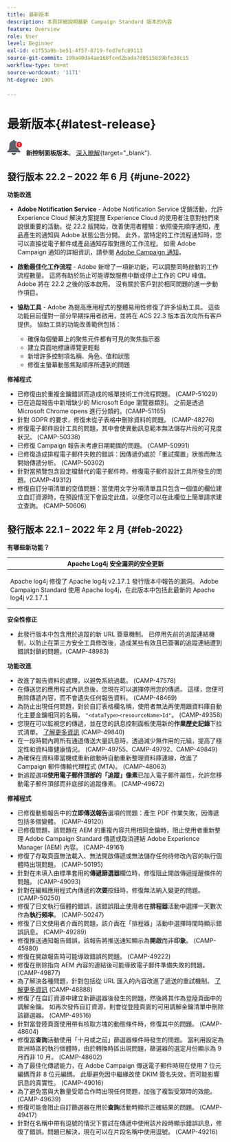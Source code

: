 ```yaml
---
title: 最新版本
description: 本頁詳細說明最新 Campaign Standard 版本的內容
feature: Overview
role: User
level: Beginner
exl-id: e1f55a9b-be51-4f57-8719-fed7efc89113
source-git-commit: 199a40da4ae168fced2bada7d0515839bfe38c15
workflow-type: tm+mt
source-wordcount: '1171'
ht-degree: 100%

---
```



# 最新版本{#latest-release}

![控制面板](assets/do-not-localize/cp-icon.png) **新控制面板版本**。 [深入瞭解](https://experienceleague.adobe.com/docs/control-panel/using/release-notes.html?lang=zh-Hant){target=&quot;_blank&quot;}.


## 發行版本 22.2 – 2022 年 6 月 {#june-2022}

**功能改進**

* **Adobe Notification Service** - Adobe Notification Service 促銷活動，允許 Experience Cloud 解決方案提醒 Experience Cloud 的使用者注意對他們來說很重要的活動。從 22.2 版開始，改善使用者體驗：依照優先順序通知，產品產生的通知與 Adobe 狀態公告分開。 此外，當特定的工作流程通知時，您可以直接從電子郵件或產品通知存取對應的工作流程。  如需 Adobe Campaign 通知的詳細資訊，請參閱 [Adobe Campaign 通知](../../administration/using/sending-internal-notifications.md)。

* **啟動最佳化工作流程** - Adobe 新增了一項新功能，可以調整同時啟動的工作流程數量。 這將有助於防止可能導致服務中斷或停止工作的 CPU 峰值。 Adobe 將在 22.2 之後的版本啟用。 沒有關於客戶對於相同問題的進一步動作項目。

* **協助工具** - Adobe 為提高應用程式的整體易用性修復了許多協助工具。 這些功能目前僅對一部分早期採用者啟用，並將在 ACS 22.3 版本首次向所有客戶提供。 協助工具的功能改善範例包括：

   * 確保每個螢幕上的聚焦元件都有可見的聚焦指示器
   * 建立頁面地標讓導覽更輕鬆
   * 新增許多控制項名稱、角色、值和狀態
   * 修復主螢幕動態焦點順序所遇到的問題


**修補程式**

* 已修復由於重複金鑰錯誤而造成的帳單技術工作流程問題。 (CAMP-51029)
* 已在追蹤報告中新增缺少的 Microsoft Edge 瀏覽器類別。 之前是透過 Microsoft Chrome opens 進行分類的。(CAMP-51165)
* 針對 GDPR 的要求，修復未從子表格中刪除資料的問題。 (CAMP-48276)
* 修復電子郵件設計工具的問題，其中會使異動訊息範本無法儲存片段的可見度狀況。 (CAMP-50338)
* 已修復 Campaign 報告未考慮日期範圍的問題。 (CAMP-50991)
* 已修復造成排程電子郵件失敗的錯誤：因傳遞仍處於「重試擱置」狀態而無法開始傳遞分析。 (CAMP-50302)
* 針對當預覽包含設定檔替代的電子郵件時，修復電子郵件設計工具所發生的問題。(CAMP-49312)
* 修復自訂分項清單的空值問題：當使用文字分項清單且只包含一個值的欄位建立自訂資源時，在預設情況下會設定此值，以便您可以在此欄位上簡單請求建立查詢。 (CAMP-50606)



## 發行版本 22.1 – 2022 年 2 月 {#feb-2022}

**有哪些新功能？**

<table> 
<thead> 
<tr> 
<th> <strong>Apache Log4j 安全漏洞的安全更新</strong><br /> </th> 
</tr> 
</thead> 
<tbody> 
<tr> 
<td>
<p>Apache log4j 修復了 Apache log4j v2.17.1 發行版本中報告的漏洞。 Adobe Campaign Standard 使用 Apache log4j，在此版本中包括此最新的 Apache log4j v2.17.1 </p>
</td> 
</tr> 
</tbody> 
</table>

**安全性修正**

* 此發行版本中包含用於追蹤的新 URL 簽章機制。 已停用先前的追蹤連結機制，以防止在第三方安全工具修改後，造成某些有效且已簽署的追蹤連結遭到錯誤封鎖的問題。(CAMP-48983)

**功能改進**

* 改進了報告資料的處理，以避免系統過載。 (CAMP-47578)
* 在傳送您的應用程式內訊息後，您現在可以選擇停用您的傳遞。 這樣，您便可刪除傳遞內容，而不會遺失任何報告資料。 (CAMP-48469)
* 為防止出現任何問題，對於自訂表格欄名稱，使用者無法再使用跟資料庫自動化主要金鑰相同的名稱， `"<dataType><resourceName>Id"`。 (CAMP-49358)
* 您現在可以監視您的傳遞，並在您的訊息控制面板使用新的&#x200B;**作業歷史記錄**&#x200B;下拉式清單。 [了解更多資訊](../../sending/using/monitoring-a-delivery.md) (CAMP-49840)
* 在一段時間內跨所有通道傳送大量訊息時，透過減少無作用的元組，提高了穩定性和資料庫健康情況。 (CAMP-49755、CAMP-49792、CAMP-49849)
* 為確保在資料庫當機或重新啟動時自動重新整理資料庫連線，改進了 Campaign 郵件傳輸代理程式 (MTA)。 (CAMP-48063)
* 新追蹤選項&#x200B;**使用電子郵件頂部的「追蹤」像素**&#x200B;已加入電子郵件屬性，允許您移動電子郵件頂部而非底部的追蹤像素。 (CAMP-49672)

**修補程式**

* 已修復動態報告中的&#x200B;**立即傳送報告**&#x200B;選項的問題：產生 PDF 作業失敗，因傳遞包括多個變體。 (CAMP-49120)
* 已修復問題，該問題在 AEM 的重複內容共用相同金鑰時，阻止使用者重新整理 Adobe Campaign Standard 傳遞或取消連結 Adobe Experience Manager (AEM) 內容。 (CAMP-49161)
* 修復了存取頁面無法載入、無法開啟傳遞或無法儲存任何待修改內容的執行個體時出現問題。 (CAMP-50195)
* 針對在未填入由標準套用的&#x200B;**傳遞篩選器**&#x200B;欄位時，修復阻止開啟傳遞提醒條件的問題。 (CAMP-49093)
* 針對在編輯應用程式內傳遞的&#x200B;**次要**&#x200B;按鈕時，修復無法納入變更的問題。 (CAMP-50250)
* 修復了日文執行個體的錯誤，該錯誤阻止使用者在&#x200B;**排程器**&#x200B;活動中選擇一天數次作為&#x200B;**執行頻率**。 (CAMP-50247)
* 修復了日文使用者介面的問題，該介面在「排程器」活動中選擇時間時顯示錯誤訊息。 (CAMP-49289)
* 修復推送通知報告錯誤，該報告將推送通知顯示為&#x200B;**開啟**&#x200B;而非&#x200B;**印象**。 (CAMP-45980)
* 修復在開啟報告時可能導致錯誤的問題。 (CAMP-49222)
* 修復在刪除指向 AEM 內容的連結後可能導致電子郵件準備失敗的問題。 (CAMP-49877)
* 為了解決各種問題，針對包括從 URL 匯入的內容改進了遞送的重試機制。 [了解更多資訊](../../designing/using/using-existing-content.md#retrieving-content-from-a-url-automatically-at-preparation-time) (CAMP-48888)
* 修復了在自訂資源中建立新篩選器後發生的問題，然後將其作為登陸頁面中的調解金鑰。 如再次發佈自訂資源，則會從登陸頁面的可用調解金鑰清單中刪除該篩選器。 (CAMP-49516)
* 針對當登陸頁面使用帶有核取方塊的動態條件時，修復其中的問題。 (CAMP-48604)
* 修復當&#x200B;**查詢**&#x200B;活動使用「十月或之前」篩選器條件時發生的問題。 當利用設定為歐洲時區的執行個體時，由於轉換時區出現問題，篩選器的選定月份顯示為 9 月而非 10 月。 (CAMP-48602)
* 為了最佳化傳遞能力，在 Adobe Campaign 傳送電子郵件時現在使用 7 位元編碼而非 8 位元編碼。 此舉避免因中繼緣故使 DKIM 簽名失效，而可能影響訊息的真實性。 (CAMP-49016)
* 為了避免當與大數量受眾合作時出現任何問題，加強了複製受眾時的效能。 (CAMP-49639)
* 修復可能會阻止自訂篩選器在用於&#x200B;**查詢**&#x200B;活動時顯示正確結果的問題。 (CAMP-49417)
* 針對在名稱中帶有逗號的情況下嘗試在傳遞中使用該片段時顯示錯誤訊息，修復了錯誤。問題已解決，現在可以在片段名稱中使用逗號。 (CAMP-49216)

